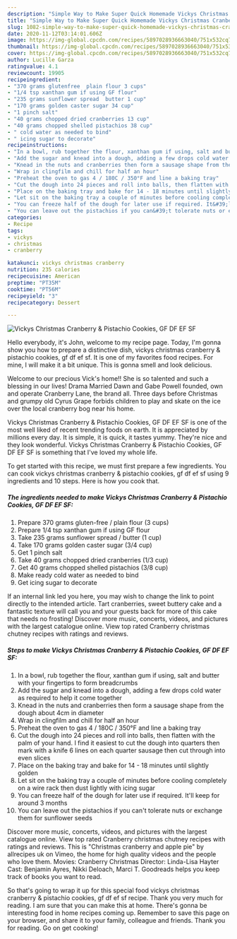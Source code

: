 ```yaml
---
description: "Simple Way to Make Super Quick Homemade Vickys Christmas Cranberry &amp;amp; Pistachio Cookies, GF DF EF SF"
title: "Simple Way to Make Super Quick Homemade Vickys Christmas Cranberry &amp;amp; Pistachio Cookies, GF DF EF SF"
slug: 1082-simple-way-to-make-super-quick-homemade-vickys-christmas-cranberry-and-amp-pistachio-cookies-gf-df-ef-sf
date: 2020-11-12T03:14:01.606Z
image: https://img-global.cpcdn.com/recipes/5897028936663040/751x532cq70/vickys-christmas-cranberry-pistachio-cookies-gf-df-ef-sf-recipe-main-photo.jpg
thumbnail: https://img-global.cpcdn.com/recipes/5897028936663040/751x532cq70/vickys-christmas-cranberry-pistachio-cookies-gf-df-ef-sf-recipe-main-photo.jpg
cover: https://img-global.cpcdn.com/recipes/5897028936663040/751x532cq70/vickys-christmas-cranberry-pistachio-cookies-gf-df-ef-sf-recipe-main-photo.jpg
author: Lucille Garza
ratingvalue: 4.1
reviewcount: 19905
recipeingredient:
- "370 grams glutenfree  plain flour 3 cups"
- "1/4 tsp xanthan gum if using GF flour"
- "235 grams sunflower spread  butter 1 cup"
- "170 grams golden caster sugar 34 cup"
- "1 pinch salt"
- "40 grams chopped dried cranberries 13 cup"
- "40 grams chopped shelled pistachios 38 cup"
- " cold water as needed to bind"
- " icing sugar to decorate"
recipeinstructions:
- "In a bowl, rub together the flour, xanthan gum if using, salt and butter with your fingertips to form breadcrumbs"
- "Add the sugar and knead into a dough, adding a few drops cold water as required to help it come together"
- "Knead in the nuts and cranberries then form a sausage shape from the dough about 4cm in diameter"
- "Wrap in clingfilm and chill for half an hour"
- "Preheat the oven to gas 4 / 180C / 350°F and line a baking tray"
- "Cut the dough into 24 pieces and roll into balls, then flatten with the palm of your hand. I find it easiest to cut the dough into quarters then mark with a knife 6 lines on each quarter sausage then cut through into even slices"
- "Place on the baking tray and bake for 14 - 18 minutes until slightly golden"
- "Let sit on the baking tray a couple of minutes before cooling completely on a wire rack then dust lightly with icing sugar"
- "You can freeze half of the dough for later use if required. It&#39;ll keep for around 3 months"
- "You can leave out the pistachios if you can&#39;t tolerate nuts or exchange them for sunflower seeds"
categories:
- Recipe
tags:
- vickys
- christmas
- cranberry

katakunci: vickys christmas cranberry 
nutrition: 235 calories
recipecuisine: American
preptime: "PT35M"
cooktime: "PT56M"
recipeyield: "3"
recipecategory: Dessert

---
```



![Vickys Christmas Cranberry &amp; Pistachio Cookies, GF DF EF SF](https://img-global.cpcdn.com/recipes/5897028936663040/751x532cq70/vickys-christmas-cranberry-pistachio-cookies-gf-df-ef-sf-recipe-main-photo.jpg)

Hello everybody, it's John, welcome to my recipe page. Today, I'm gonna show you how to prepare a distinctive dish, vickys christmas cranberry &amp; pistachio cookies, gf df ef sf. It is one of my favorites food recipes. For mine, I will make it a bit unique. This is gonna smell and look delicious.

Welcome to our precious Vick&#39;s home!! She is so talented and such a blessing in our lives! Drama Married Dawn and Gabe Powell founded, own and operate Cranberry Lane, the brand all. Three days before Christmas and grumpy old Cyrus Grape forbids children to play and skate on the ice over the local cranberry bog near his home.

Vickys Christmas Cranberry &amp; Pistachio Cookies, GF DF EF SF is one of the most well liked of recent trending foods on earth. It is appreciated by millions every day. It is simple, it is quick, it tastes yummy. They're nice and they look wonderful. Vickys Christmas Cranberry &amp; Pistachio Cookies, GF DF EF SF is something that I've loved my whole life.


To get started with this recipe, we must first prepare a few ingredients. You can cook vickys christmas cranberry &amp; pistachio cookies, gf df ef sf using 9 ingredients and 10 steps. Here is how you cook that.

<!--inarticleads1-->

##### The ingredients needed to make Vickys Christmas Cranberry &amp; Pistachio Cookies, GF DF EF SF:

1. Prepare 370 grams gluten-free / plain flour (3 cups)
1. Prepare 1/4 tsp xanthan gum if using GF flour
1. Take 235 grams sunflower spread / butter (1 cup)
1. Take 170 grams golden caster sugar (3/4 cup)
1. Get 1 pinch salt
1. Take 40 grams chopped dried cranberries (1/3 cup)
1. Get 40 grams chopped shelled pistachios (3/8 cup)
1. Make ready  cold water as needed to bind
1. Get  icing sugar to decorate


If an internal link led you here, you may wish to change the link to point directly to the intended article. Tart cranberries, sweet buttery cake and a fantastic texture will call you and your guests back for more of this cake that needs no frosting! Discover more music, concerts, videos, and pictures with the largest catalogue online. View top rated Cranberry christmas chutney recipes with ratings and reviews. 

<!--inarticleads2-->

##### Steps to make Vickys Christmas Cranberry &amp; Pistachio Cookies, GF DF EF SF:

1. In a bowl, rub together the flour, xanthan gum if using, salt and butter with your fingertips to form breadcrumbs
1. Add the sugar and knead into a dough, adding a few drops cold water as required to help it come together
1. Knead in the nuts and cranberries then form a sausage shape from the dough about 4cm in diameter
1. Wrap in clingfilm and chill for half an hour
1. Preheat the oven to gas 4 / 180C / 350°F and line a baking tray
1. Cut the dough into 24 pieces and roll into balls, then flatten with the palm of your hand. I find it easiest to cut the dough into quarters then mark with a knife 6 lines on each quarter sausage then cut through into even slices
1. Place on the baking tray and bake for 14 - 18 minutes until slightly golden
1. Let sit on the baking tray a couple of minutes before cooling completely on a wire rack then dust lightly with icing sugar
1. You can freeze half of the dough for later use if required. It&#39;ll keep for around 3 months
1. You can leave out the pistachios if you can&#39;t tolerate nuts or exchange them for sunflower seeds


Discover more music, concerts, videos, and pictures with the largest catalogue online. View top rated Cranberry christmas chutney recipes with ratings and reviews. This is &#34;Christmas cranberry and apple pie&#34; by allrecipes uk on Vimeo, the home for high quality videos and the people who love them. Movies: Cranberry Christmas Director: Linda-Lisa Hayter Cast: Benjamin Ayres, Nikki Deloach, Marci T. Goodreads helps you keep track of books you want to read. 

So that's going to wrap it up for this special food vickys christmas cranberry &amp; pistachio cookies, gf df ef sf recipe. Thank you very much for reading. I am sure that you can make this at home. There's gonna be interesting food in home recipes coming up. Remember to save this page on your browser, and share it to your family, colleague and friends. Thank you for reading. Go on get cooking!
